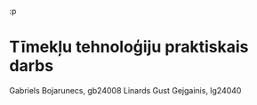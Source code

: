 :p 
# Tīmekļu tehnoloģiju praktiskais darbs 

Gabriels Bojarunecs, gb24008
Linards Gust Gejgainis, lg24040
